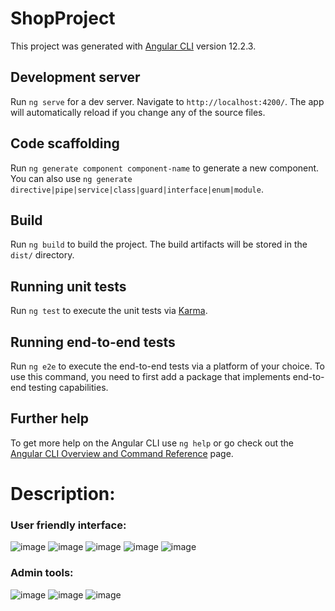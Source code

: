 # ShopProject

This project was generated with [Angular CLI](https://github.com/angular/angular-cli) version 12.2.3.

## Development server

Run `ng serve` for a dev server. Navigate to `http://localhost:4200/`. The app will automatically reload if you change any of the source files.

## Code scaffolding

Run `ng generate component component-name` to generate a new component. You can also use `ng generate directive|pipe|service|class|guard|interface|enum|module`.

## Build

Run `ng build` to build the project. The build artifacts will be stored in the `dist/` directory.

## Running unit tests

Run `ng test` to execute the unit tests via [Karma](https://karma-runner.github.io).

## Running end-to-end tests

Run `ng e2e` to execute the end-to-end tests via a platform of your choice. To use this command, you need to first add a package that implements end-to-end testing capabilities.

## Further help

To get more help on the Angular CLI use `ng help` or go check out the [Angular CLI Overview and Command Reference](https://angular.io/cli) page.

# Description:

### User friendly interface: 
![image](https://user-images.githubusercontent.com/61599048/162832981-865909b3-7070-40c8-8715-9c460ee87c92.png)
![image](https://user-images.githubusercontent.com/61599048/162833232-1a9117e9-5111-49f3-8514-c303bb74c706.png)
![image](https://user-images.githubusercontent.com/61599048/162833502-02473a1d-a02f-49cb-98be-1740f85be15d.png)
![image](https://user-images.githubusercontent.com/61599048/162833849-794be254-dd74-4330-9a9b-0d249074060a.png)
![image](https://user-images.githubusercontent.com/61599048/162834303-1871ed41-43c7-4139-9d8e-773177195022.png)


### Admin tools:

![image](https://user-images.githubusercontent.com/61599048/162834039-290008fd-694e-48ea-8c4f-786b5c0c2a89.png)
![image](https://user-images.githubusercontent.com/61599048/162834399-abdda200-b9e2-4938-93da-997a5473e6b9.png)
![image](https://user-images.githubusercontent.com/61599048/162834472-225e8d7c-aaa8-4578-b50e-2bddf1e7d1e5.png)
